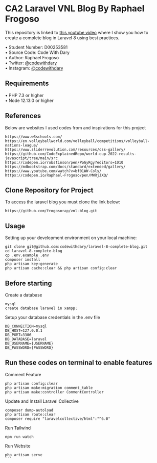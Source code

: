 # CA2 Laravel VNL Blog By Raphael Frogoso

This repository is linked to [this youtube video](https://www.youtube.com/watch?v=HKJDLXsTr8A&t=4710s) where I show you how to create a complete blog in Laravel 8 using best practices.

•	Student Number: D00253581 <br>
•	Source Code: Code With Dary <br>
•	Author: Raphael Frogoso <br>
•	Twitter: [@codewithdary](https://twitter.com/codewithdary) <br>
•	Instagram: [@codewithdary](https://www.instagram.com/codewithdary/) <br>

## Requirements
•	PHP 7.3 or higher <br>
•	Node 12.13.0 or higher <br>

## References<br>
Below are websites I used codes from and inspirations for this project<br>
```
https://www.w3schools.com/
https://en.volleyballworld.com/volleyball/competitions/volleyball-nations-league/
https://www.sliderrevolution.com/resources/css-gallery/
https://github.com/CodeExplainedRepo/world-cup-2022-results-javascript/tree/main/src 
https://codepen.io/robstinson/pen/PoGyRgy?editors=1010
https://mdbootstrap.com/docs/standard/extended/gallery/
https://www.youtube.com/watch?v=bf01WW-Cols/
https://codepen.io/Raphael-Frogoso/pen/MWRjJXQ/

```

## Clone Repository for Project <br>
To access the laravel blog you must clone the link below: <br>
```
https://github.com/frogosorap/vnl-blog.git
```

## Usage <br>
Setting up your development environment on your local machine: <br>
```
git clone git@github.com:codewithdary/laravel-8-complete-blog.git
cd laravel-8-complete-blog
cp .env.example .env
composer install
php artisan key:generate
php artisan cache:clear && php artisan config:clear
```

## Before starting <br>
Create a database <br>
```
mysql
create database laravel in xampp;
```

Setup your database credentials in the .env file <br>
```
DB_CONNECTION=mysql
DB_HOST=127.0.0.1
DB_PORT=3306
DB_DATABASE=laravel
DB_USERNAME={USERNAME}
DB_PASSWORD={PASSWORD}
```

## Run these codes on terminal to enable features <br>
Comment Feature<br>
```
php artisan config:clear
php artisan make:migration comment_table
php artisan make:controller CommentController
```

Update and Install Laravel Collective<br>
```
composer dump-autoload
php artisan route:clear
composer require "laravelcollective/html":"^6.0"
```

Run Tailwind<br>
```
npm run watch
```

Run Website<br>
````
php artisan serve
```

